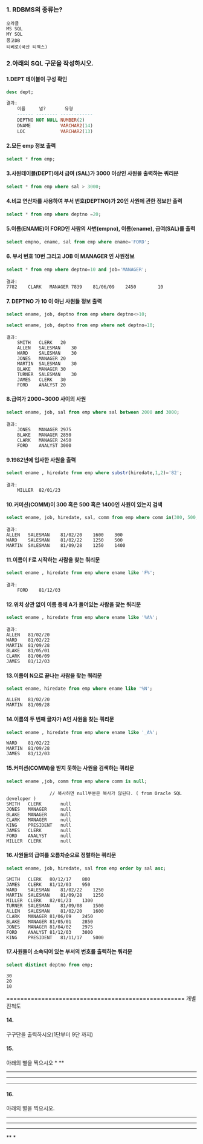 ### 1. RDBMS의 종류는?
	오라클
	MS SQL
	MY SQL
	몽고DB
	티베로(국산 티맥스)

### 2.아래의 SQL 구문을 작성하시오.

#### 1.DEPT 테이블이 구성 확인
```sql
desc dept;
```
```sql
결과: 
	이름     널?       유형           
	------ -------- ------------ 
	DEPTNO NOT NULL NUMBER(2)    
	DNAME           VARCHAR2(14) 
	LOC             VARCHAR2(13) 
```
#### 2.모든 emp 정보 출력
```sql
select * from emp;
```
#### 3.사원테이블(DEPT)에서 급여 (SAL)가 3000 이상인 사원을 출력하는 쿼리문
```sql
select * from emp where sal > 3000;
```

#### 4.비교 연산자를 사용하여 부서 번호(DEPTNO)가 20인 사원에 관한 정보만 출력
```sql
select * from emp where deptno =20;
```

#### 5.이름(ENAME)이 FORD인 사람의 사번(empno), 이름(ename), 급여(SAL)를 출력
```sql
select empno, ename, sal from emp where ename='FORD';
```

#### 6. 부서 번호 10번 그리고  JOB 이 MANAGER 인 사원정보
```sql
select * from emp where deptno=10 and job='MANAGER';
```
```
결과:
7782	CLARK	MANAGER	7839	81/06/09	2450		10
```

#### 7. DEPTNO 가 10 이 아닌 사원들 정보 출력
```sql
select ename, job, deptno from emp where deptno<>10;

select ename, job, deptno from emp where not deptno=10;
```
```
결과:
	SMITH	CLERK	20
	ALLEN	SALESMAN	30
	WARD	SALESMAN	30
	JONES	MANAGER	20
	MARTIN	SALESMAN	30
	BLAKE	MANAGER	30
	TURNER	SALESMAN	30
	JAMES	CLERK	30
	FORD	ANALYST	20
```
#### 8.급여가 2000~3000 사이의 사원
```sql
select ename, job, sal from emp where sal between 2000 and 3000;
```
```
결과:
	JONES	MANAGER	2975
	BLAKE	MANAGER	2850
	CLARK	MANAGER	2450
	FORD	ANALYST	3000
```
#### 9.1982년에 입사한 사원을 출력
```sql
select ename , hiredate from emp where substr(hiredate,1,2)='82';
```
```
결과:
	MILLER	82/01/23
```
#### 10.커미션(COMM)이 300 혹은 500 혹은 1400인 사원이 있는지 검색
```sql
select ename, job, hiredate, sal, comm from emp where comm in(300, 500, 1400);
```
```
결과:
ALLEN	SALESMAN	81/02/20	1600	300
WARD	SALESMAN	81/02/22	1250	500
MARTIN	SALESMAN	81/09/28	1250	1400
```
#### 11.이름이 F로 시작하는 사람을 찾는 쿼리문
```sql
select ename , hiredate from emp where ename like 'F%';
```
```
결과:
	FORD	81/12/03
```
#### 12.위치 상관 없이 이름 중에 A가 들어있는 사람을 찾는 쿼리문
```sql
select ename , hiredate from emp where ename like '%A%';
```
```
결과:
ALLEN	81/02/20
WARD	81/02/22
MARTIN	81/09/28
BLAKE	81/05/01
CLARK	81/06/09
JAMES	81/12/03
```
#### 13.이름이 N으로 끝나는 사람을 찾는 쿼리문
```sql
select ename, hiredate from emp where ename like '%N';
```
```
ALLEN	81/02/20
MARTIN	81/09/28
```
#### 14.이름의 두 번째 글자가 A인 사원을 찾는 쿼리문
```sql
select ename , hiredate from emp where ename like '_A%';
```
```
WARD	81/02/22
MARTIN	81/09/28
JAMES	81/12/03
```
#### 15.커미션(COMM)을 받지 못하는 사원을 검색하는 쿼리문
```sql
select ename ,job, comm from emp where comm is null;
```
``` 
				// 복사하면 null부분은 복사가 않된다. ( from Oracle SQL developer ) 
SMITH	CLERK		null
JONES	MANAGER		null
BLAKE	MANAGER		null
CLARK	MANAGER		null
KING	PRESIDENT	null
JAMES	CLERK		null
FORD	ANALYST		null
MILLER	CLERK		null
```
#### 16.사원들의 급여를 오름차순으로 정렬하는 쿼리문
```sql
select ename, job, hiredate, sal from emp order by sal asc;
```
```
SMITH	CLERK	80/12/17	800
JAMES	CLERK	81/12/03	950
WARD	SALESMAN	81/02/22	1250
MARTIN	SALESMAN	81/09/28	1250
MILLER	CLERK	82/01/23	1300
TURNER	SALESMAN	81/09/08	1500
ALLEN	SALESMAN	81/02/20	1600
CLARK	MANAGER	81/06/09	2450
BLAKE	MANAGER	81/05/01	2850
JONES	MANAGER	81/04/02	2975
FORD	ANALYST	81/12/03	3000
KING	PRESIDENT	81/11/17	5000
```
#### 17.사원들이 소속되어 있는 부서의 번호를 출력하는 쿼리문
```sql
select distinct deptno from emp;
```
```
30
20
10
```





===================================================
개별 진척도
#### 14.
 구구단을 출력하시오(1단부터 9단 까지)
#### 15.
아래의 별을 찍으시오
    *
   **
  ***
 ****
*****
#### 16.
아래의 별을 찍으시오.
*****
 ****
  ***
   **
    *